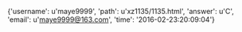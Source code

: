 {'username': u'maye9999', 'path': u'xz1135/1135.html', 'answer': u'C', 'email': u'maye9999@163.com', 'time': '2016-02-23:20:09:04'}